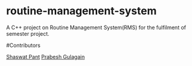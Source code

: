 # routine-management-system
A C++ project on Routine Management System(RMS) for the fulfilment of semester project.

#Contributors

[Shaswat Pant](https://github.com/pantshaswat)
[Prabesh Gulagain](https://github.com/PrabeshGuragain)

